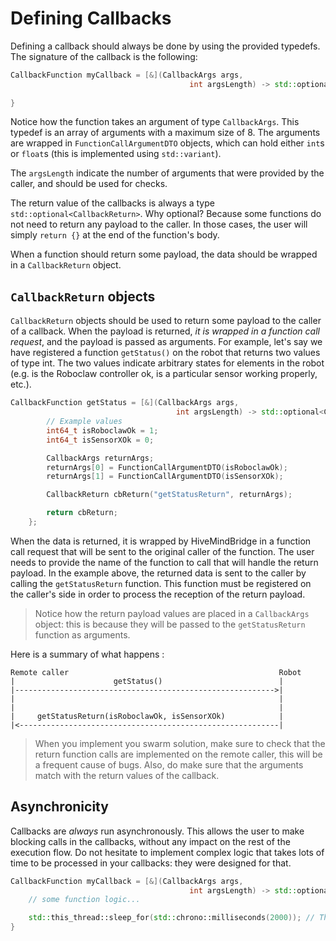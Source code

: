 # Defining Callbacks

Defining a callback should always be done by using the provided typedefs. The signature of the callback is the following:

```cpp
CallbackFunction myCallback = [&](CallbackArgs args,
                                        int argsLength) -> std::optional<CallbackReturn> {
    
}
```

Notice how the function takes an argument of type `CallbackArgs`. This typedef is an array of arguments with a maximum size of 8. The arguments are wrapped in `FunctionCallArgumentDTO` objects, which can hold either `int`s or `float`s (this is implemented using `std::variant`).

The `argsLength` indicate the number of arguments that were provided by the caller, and should be used for checks.

The return value of the callbacks is always a type `std::optional<CallbackReturn>`. Why optional? Because some functions do not need to return any payload to the caller. In those cases, the user will simply `return {}` at the end of the function's body.

When a function should return some payload, the data should be wrapped in a `CallbackReturn` object.

## `CallbackReturn` objects

`CallbackReturn` objects should be used to return some payload to the caller of a callback. When the payload is returned, _it is wrapped in a function call request_, and the payload is passed as arguments. For example, let's say we have registered a function `getStatus()` on the robot that returns two values of type int. The two values indicate arbitrary states for elements in the robot (e.g. is the Roboclaw controller ok, is a particular sensor working properly, etc.).

```cpp
CallbackFunction getStatus = [&](CallbackArgs args,
                                     int argsLength) -> std::optional<CallbackReturn> {
        // Example values
        int64_t isRoboclawOk = 1;
        int64_t isSensorXOk = 0;

        CallbackArgs returnArgs;
        returnArgs[0] = FunctionCallArgumentDTO(isRoboclawOk);
        returnArgs[1] = FunctionCallArgumentDTO(isSensorXOk);

        CallbackReturn cbReturn("getStatusReturn", returnArgs);

        return cbReturn;
    };
```

When the data is returned, it is wrapped by HiveMindBridge in a function call request that will be sent to the original caller of the function. The user needs to provide the name of the function to call that will handle the return payload. In the example above, the returned data is sent to the caller by calling the `getStatusReturn` function. This function must be registered on the caller's side in order to process the reception of the return payload.

> Notice how the return payload values are placed in a `CallbackArgs` object: this is because they will be passed to the `getStatusReturn` function as arguments.

Here is a summary of what happens :

```
Remote caller                                               Robot
|                      getStatus()                          |
|---------------------------------------------------------->|
|                                                           |
|                                                           |
|     getStatusReturn(isRoboclawOk, isSensorXOk)            |
|<----------------------------------------------------------|

```

> When you implement you swarm solution, make sure to check that the return function calls are implemented on the remote caller, this will be a frequent cause of bugs. Also, do make sure that the arguments match with the return values of the callback.

## Asynchronicity

Callbacks are _always_ run asynchronously. This allows the user to make blocking calls in the callbacks, without any impact on the rest of the execution flow. Do not hesitate to implement complex logic that takes lots of time to be processed in your callbacks: they were designed for that.

```cpp
CallbackFunction myCallback = [&](CallbackArgs args,
                                        int argsLength) -> std::optional<CallbackReturn> {
    // some function logic...

    std::this_thread::sleep_for(std::chrono::milliseconds(2000)); // This is perfectly fine, even in a callback!
}
```
